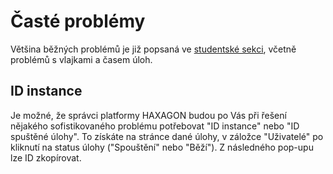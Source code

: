 
# Časté problémy

Většina běžných problémů je již popsaná ve [studentské sekci](/students/troubleshooting/index.md), včetně problémů s vlajkami a časem úloh.

## ID instance
Je možné, že správci platformy HAXAGON budou po Vás při řešení nějakého sofistikovaného problému potřebovat "ID instance" nebo "ID spuštěné úlohy". To získáte na stránce dané úlohy, v záložce "Uživatelé" po kliknutí na status úlohy ("Spouštění" nebo "Běží"). Z následného pop-upu lze ID zkopírovat.